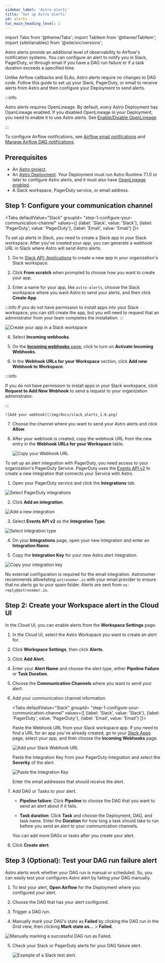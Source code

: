 ```yaml
---
sidebar_label: 'Astro alerts'
title: 'Set up Astro alerts'
id: alerts
toc_main_heading_level: 2
---
```


import Tabs from '@theme/Tabs';
import TabItem from '@theme/TabItem';
import {siteVariables} from '@site/src/versions';

Astro alerts provide an additional level of observability to Airflow's notification systems. You can configure an alert to notify you in Slack, PagerDuty, or through email if you have a DAG run failure or if a task duration exceeds a specified time. 

Unlike Airflow callbacks and SLAs, Astro alerts require no changes to DAG code. Follow this guide to set up your Slack, PagerDuty, or email to receive alerts from Astro and then configure your Deployment to send alerts.

:::info

Astro alerts requires OpenLineage. By default, every Astro Deployment has OpenLineage enabled. If you disabled OpenLineage in your Deployment, you need to enable it to use Astro alerts. See [Enable/Disable OpenLineage](set-up-data-lineage.md#enabledisable-openlineage).

:::

To configure Airflow notifications, see [Airflow email notifications](airflow-email-notifications.md) and [Manage Airflow DAG notifications](https://docs.astronomer.io/learn/error-notifications-in-airflow).

## Prerequisites

- An [Astro project](develop-project.md).
- An [Astro Deployment](create-deployment.md). Your Deployment must run Astro Runtime 7.1.0 or later to configure Astro alerts, and it must also have [OpenLineage enabled](set-up-data-lineage.md#enabledisable-openlineage). 
- A Slack workspace, PagerDuty service, or email address.

<!-- Sensitive header used in product - do not change without a redirect-->

## Step 1: Configure your communication channel

<Tabs
    defaultValue="Slack"
    groupId= "step-1-configure-your-communication-channel"
    values={[
        {label: 'Slack', value: 'Slack'},
        {label: 'PagerDuty', value: 'PagerDuty'},
        {label: 'Email', value: 'Email'}
    ]}>
<TabItem value="Slack">

To set up alerts in Slack, you need to create a Slack app in your Slack workspace. After you've created your app, you can generate a webhook URL in Slack where Astro will send Astro alerts. 

1. Go to [Slack API: Applications](https://api.slack.com/apps/new) to create a new app in your organization's Slack workspace.

2. Click **From scratch** when prompted to choose how you want to create your app.

3. Enter a name for your app, like `astro-alerts`, choose the Slack workspace where you want Astro to send your alerts, and then click **Create App**.

  :::info
  If you do not have permission to install apps into your Slack workspace, you can still create the app, but you will need to request that an administrator from your team completes the installation.
  :::

  ![Create your app in a Slack workspace](/img/docs/slack_alerts_1.3.png)

4. Select **Incoming webhooks**.

5. On the [**Incoming webhooks** page](https://api.slack.com/messaging/webhooks), click to turn on **Activate Incoming Webhooks**.

6. In the **Webhook URLs for your Workspace** section, click **Add new Webhook to Workspace**. 

  :::info

  If you do not have permission to install apps in your Slack workspace, click **Request to Add New Webhook** to send a request to your organization administrator.
  
  :::

    ![Add your webhook](/img/docs/slack_alerts_1.6.png)

7. Choose the channel where you want to send your Astro alerts and click **Allow**.

8. After your webhook is created, copy the webhook URL from the new entry in the **Webhook URLs for your Workspace** table.

    ![Copy your Webhook URL](/img/docs/slack_alerts_1.8.png)

</TabItem>
<TabItem value="PagerDuty">

To set up an alert integration with PagerDuty, you need access to your organization's PagerDuty Service. PagerDuty uses the [Events API v2](https://developer.pagerduty.com/docs/ZG9jOjExMDI5NTgw-events-api-v2-overview#getting-started) to create a new integration that connects your Service with Astro.

1. Open your PagerDuty service and click the **Integrations** tab.

  ![Select PagerDuty integrations](/img/docs/pagerduty_alerts_1.1.png)

2. Click **Add an integration**.

  ![Add a new integration](/img/docs/pagerduty_alerts_1.2.png)

3. Select **Events API v2** as the **Integration Type**.

  ![Select integration type](/img/docs/pagerduty_alerts_1.3.png)

4. On your **Integrations** page, open your new integration and enter an **Integration Name**.

5. Copy the **Integration Key** for your new Astro alert integration.

  ![Copy your integration key](/img/docs/pagerduty_alerts_1.5.png)

</TabItem>
<TabItem value="Email">

No external configuration is required for the email integration. Astronomer recommends allowlisting `astronomer.io` with your email provider to ensure that no alerts go to your spam folder. Alerts are sent from `no-reply@astronomer.io`.

</TabItem>
</Tabs>

## Step 2: Create your Workspace alert in the Cloud UI

In the Cloud UI, you can enable alerts from the **Workspace Settings** page. 


1. In the Cloud UI, select the Astro Workspace you want to create an alert for.

2. Click **Workspace Settings**, then click **Alerts**.

3. Click **Add Alert**. 

4. Enter your **Alert Name** and choose the alert type, either **Pipeline Failure** or **Task Duration**. 

5. Choose the **Communication Channels** where you want to send your alert.

6. Add your communication channel information.

    <Tabs
        defaultValue="Slack"
        groupId= "step-1-configure-your-communication-channel"
        values={[
            {label: 'Slack', value: 'Slack'},
            {label: 'PagerDuty', value: 'PagerDuty'},
            {label: 'Email', value: 'Email'}
        ]}>
    <TabItem value="Slack">
    
    Paste the Webhook URL from your Slack workspace app. If you need to find a URL for an app you've already created, go to your [Slack Apps](https://api.slack.com/apps) page, select your app, and then choose the **Incoming Webhooks** page. 

    ![Add your Slack Webhook URL](/img/docs/slack_alerts_2.6.png)
    
    </TabItem>
    <TabItem value="PagerDuty">

    Paste the Integration Key from your PagerDuty Integration and select the **Severity** of the alert.

    ![Paste the Integration Key](/img/docs/pagerduty_alerts_2.6.png)
    
    </TabItem>
    <TabItem value="Email">

    Enter the email addresses that should receive the alert. 
    
    </TabItem>
    </Tabs>

7. Add DAG or Tasks to your alert.

     - **Pipeline failure**: Click **Pipeline** to choose the DAG that you want to send an alert about if it fails.
    
    - **Task duration**: Click **Task** and choose the Deployment, DAG, and task name. Enter the **Duration** for how long a task should take to run before you send an alert to your communication channels.

     You can add more DAGs or tasks after you create your alert. 

8. Click **Create alert**.

## Step 3 (Optional): Test your DAG run failure alert

Astro alerts work whether your DAG run is manual or scheduled. So, you can easily test your configures Astro alert by failing your DAG manually.

1. To test your alert, **Open Airflow** for the Deployment where you configured your alert.

2. Choose the DAG that has your alert configured.

3. Trigger a DAG run.

4. Manually mark your DAG's state as **Failed** by clicking the DAG run in the Grid view, then clicking **Mark state as...** > **Failed**.

  ![Manually marking a successful DAG run as Failed.](/img/docs/slack_alerts_3.4.png)

5. Check your Slack or PagerDuty alerts for your DAG failure alert.

    ![Example of a Slack test alert.](/img/docs/slack_alerts_3.5.png)
